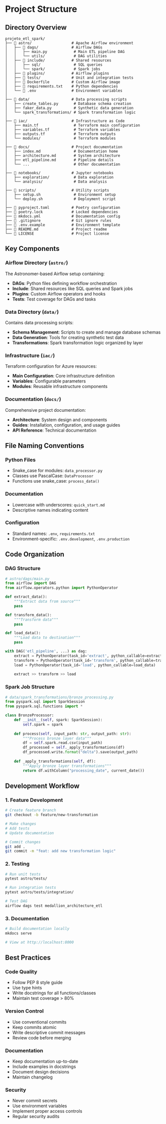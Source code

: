 # Project Structure

## Directory Overview

```
projeto_etl_spark/
├── 📁 astro/                  # Apache Airflow environment
│   ├── 📁 dags/               # Airflow DAGs
│   │   ├── main.py            # Main ETL pipeline DAG
│   │   └── utils/             # DAG utilities
│   ├── 📁 include/            # Shared resources
│   │   ├── sql/               # SQL queries
│   │   └── spark/             # Spark jobs
│   ├── 📁 plugins/            # Airflow plugins
│   ├── 📁 tests/              # Unit and integration tests
│   ├── 📄 Dockerfile          # Custom Airflow image
│   ├── 📄 requirements.txt    # Python dependencies
│   └── 📄 .env                # Environment variables
│
├── 📁 data/                   # Data processing scripts
│   ├── create_tables.py       # Database schema creation
│   ├── faker_data.py          # Synthetic data generation
│   └── spark_transformations/ # Spark transformation logic
│
├── 📁 iac/                    # Infrastructure as Code
│   ├── main.tf                # Terraform main configuration
│   ├── variables.tf           # Terraform variables
│   ├── outputs.tf             # Terraform outputs
│   └── modules/               # Terraform modules
│
├── 📁 docs/                   # Project documentation
│   ├── index.md               # Documentation home
│   ├── architecture.md        # System architecture
│   ├── etl_pipeline.md        # Pipeline details
│   └── ...                    # Other documentation
│
├── 📁 notebooks/              # Jupyter notebooks
│   ├── exploration/           # Data exploration
│   └── analysis/              # Data analysis
│
├── 📁 scripts/                # Utility scripts
│   ├── setup.sh               # Environment setup
│   └── deploy.sh              # Deployment script
│
├── 📄 pyproject.toml          # Poetry configuration
├── 📄 poetry.lock             # Locked dependencies
├── 📄 mkdocs.yml              # Documentation config
├── 📄 .gitignore              # Git ignore rules
├── 📄 .env.example            # Environment template
├── 📄 README.md               # Project readme
└── 📄 LICENSE                 # Project license
```

## Key Components

### **Airflow Directory (`astro/`)**

The Astronomer-based Airflow setup containing:

- **DAGs**: Python files defining workflow orchestration
- **Include**: Shared resources like SQL queries and Spark jobs
- **Plugins**: Custom Airflow operators and hooks
- **Tests**: Test coverage for DAGs and tasks

### **Data Directory (`data/`)**

Contains data processing scripts:

- **Schema Management**: Scripts to create and manage database schemas
- **Data Generation**: Tools for creating synthetic test data
- **Transformations**: Spark transformation logic organized by layer

### **Infrastructure (`iac/`)**

Terraform configuration for Azure resources:

- **Main Configuration**: Core infrastructure definition
- **Variables**: Configurable parameters
- **Modules**: Reusable infrastructure components

### **Documentation (`docs/`)**

Comprehensive project documentation:

- **Architecture**: System design and components
- **Guides**: Installation, configuration, and usage guides
- **API Reference**: Technical documentation

## File Naming Conventions

### **Python Files**
- Snake_case for modules: `data_processor.py`
- Classes use PascalCase: `DataProcessor`
- Functions use snake_case: `process_data()`

### **Documentation**
- Lowercase with underscores: `quick_start.md`
- Descriptive names indicating content

### **Configuration**
- Standard names: `.env`, `requirements.txt`
- Environment-specific: `.env.development`, `.env.production`

## Code Organization

### **DAG Structure**

```python
# astro/dags/main.py
from airflow import DAG
from airflow.operators.python import PythonOperator

def extract_data():
    """Extract data from source"""
    pass

def transform_data():
    """Transform data"""
    pass

def load_data():
    """Load data to destination"""
    pass

with DAG('etl_pipeline', ...) as dag:
    extract = PythonOperator(task_id='extract', python_callable=extract_data)
    transform = PythonOperator(task_id='transform', python_callable=transform_data)
    load = PythonOperator(task_id='load', python_callable=load_data)
    
    extract >> transform >> load
```

### **Spark Job Structure**

```python
# data/spark_transformations/bronze_processing.py
from pyspark.sql import SparkSession
from pyspark.sql.functions import *

class BronzeProcessor:
    def __init__(self, spark: SparkSession):
        self.spark = spark
    
    def process(self, input_path: str, output_path: str):
        """Process bronze layer data"""
        df = self.spark.read.csv(input_path)
        df_processed = self._apply_transformations(df)
        df_processed.write.format("delta").save(output_path)
    
    def _apply_transformations(self, df):
        """Apply bronze layer transformations"""
        return df.withColumn("processing_date", current_date())
```

## Development Workflow

### **1. Feature Development**
```bash
# Create feature branch
git checkout -b feature/new-transformation

# Make changes
# Add tests
# Update documentation

# Commit changes
git add .
git commit -m "feat: add new transformation logic"
```

### **2. Testing**
```bash
# Run unit tests
pytest astro/tests/

# Run integration tests
pytest astro/tests/integration/

# Test DAG
airflow dags test medallion_architecture_etl
```

### **3. Documentation**
```bash
# Build documentation locally
mkdocs serve

# View at http://localhost:8000
```

## Best Practices

### **Code Quality**
- Follow PEP 8 style guide
- Use type hints
- Write docstrings for all functions/classes
- Maintain test coverage > 80%

### **Version Control**
- Use conventional commits
- Keep commits atomic
- Write descriptive commit messages
- Review code before merging

### **Documentation**
- Keep documentation up-to-date
- Include examples in docstrings
- Document design decisions
- Maintain changelog

### **Security**
- Never commit secrets
- Use environment variables
- Implement proper access controls
- Regular security audits